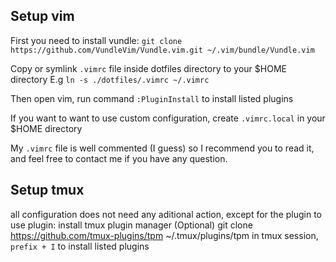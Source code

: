 ## Setup vim
First you need to install vundle: 
`git clone https://github.com/VundleVim/Vundle.vim.git ~/.vim/bundle/Vundle.vim`

Copy or symlink `.vimrc` file inside dotfiles directory to your $HOME directory
E.g `ln -s ./dotfiles/.vimrc ~/.vimrc`

Then open vim, run command `:PluginInstall` to install listed plugins

If you want to want to use custom configuration, create `.vimrc.local` in your $HOME directory

My `.vimrc` file is well commented (I guess) so I recommend you to read it, and feel free to contact me if you have any question.

## Setup tmux
all configuration does not need any aditional action, except for the plugin
to use plugin: install tmux plugin manager (Optional)
git clone https://github.com/tmux-plugins/tpm ~/.tmux/plugins/tpm
in tmux session, `prefix + I` to install listed plugins
